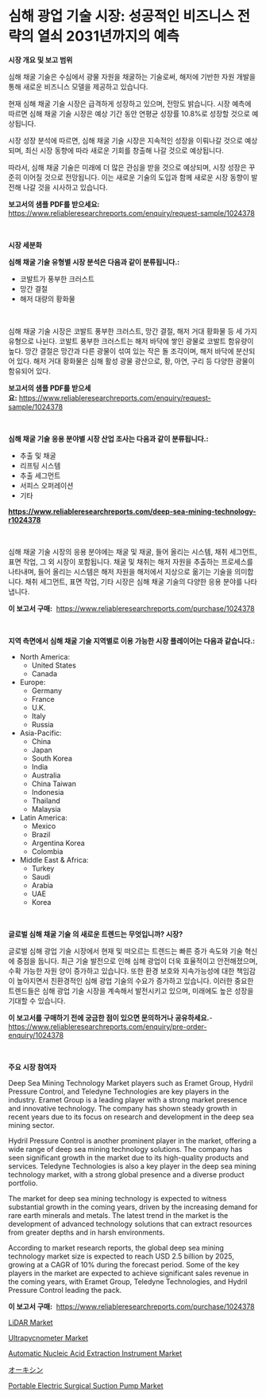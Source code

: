 <p><h1>심해 광업 기술 시장: 성공적인 비즈니스 전략의 열쇠 2031년까지의 예측</h1></p><p><strong>시장 개요 및 보고 범위</strong></p>
<p><p>심해 채굴 기술은 수심에서 광물 자원을 채굴하는 기술로써, 해저에 기반한 자원 개발을 통해 새로운 비즈니스 모델을 제공하고 있습니다. </p><p>현재 심해 채굴 기술 시장은 급격하게 성장하고 있으며, 전망도 밝습니다. 시장 예측에 따르면 심해 채굴 기술 시장은 예상 기간 동안 연평균 성장률 10.8%로 성장할 것으로 예상됩니다. </p><p>시장 성장 분석에 따르면, 심해 채굴 기술 시장은 지속적인 성장을 이뤄나갈 것으로 예상되며, 최신 시장 동향에 따라 새로운 기회를 창출해 나갈 것으로 예상됩니다. </p><p>따라서, 심해 채굴 기술은 미래에 더 많은 관심을 받을 것으로 예상되며, 시장 성장은 꾸준히 이어질 것으로 전망됩니다. 이는 새로운 기술의 도입과 함께 새로운 시장 동향이 발전해 나갈 것을 시사하고 있습니다.</p></p>
<p><strong>보고서의 샘플 PDF를 받으세요:</strong> <a href="https://www.reliableresearchreports.com/enquiry/request-sample/1024378">https://www.reliableresearchreports.com/enquiry/request-sample/1024378</a></p>
<p>&nbsp;</p>
<p><strong>시장 세분화</strong></p>
<p><strong>심해 채굴 기술 유형별 시장 분석은 다음과 같이 분류됩니다.:</strong></p>
<p><ul><li>코발트가 풍부한 크러스트</li><li>망간 결절</li><li>해저 대량의 황화물</li></ul></p>
<p>&nbsp;</p>
<p><p>심해 채굴 기술 시장은 코발트 풍부한 크러스트, 망간 결절, 해저 거대 황화물 등 세 가지 유형으로 나뉜다. 코발트 풍부한 크러스트는 해저 바닥에 쌓인 광물로 코발트 함유량이 높다. 망간 결절은 망간과 다른 광물이 섞여 있는 작은 돌 조각이며, 해저 바닥에 분산되어 있다. 해저 거대 황화물은 심해 활성 광물 광산으로, 황, 아연, 구리 등 다양한 광물이 함유되어 있다.</p></p>
<p><strong>보고서의 샘플 PDF를 받으세요:</strong>&nbsp;<a href="https://www.reliableresearchreports.com/enquiry/request-sample/1024378">https://www.reliableresearchreports.com/enquiry/request-sample/1024378</a></p>
<p>&nbsp;</p>
<p><strong> 심해 채굴 기술 응용 분야별 시장 산업 조사는 다음과 같이 분류됩니다.:</strong></p>
<p><ul><li>추출 및 채굴</li><li>리프팅 시스템</li><li>추출 세그먼트</li><li>서피스 오퍼레이션</li><li>기타</li></ul></p>
<p><strong><a href="https://www.reliableresearchreports.com/deep-sea-mining-technology-r1024378">https://www.reliableresearchreports.com/deep-sea-mining-technology-r1024378</a></strong></p>
<p>&nbsp;</p>
<p><p>심해 채굴 기술 시장의 응용 분야에는 채굴 및 채굴, 들어 올리는 시스템, 채취 세그먼트, 표면 작업, 그 외 시장이 포함됩니다. 채굴 및 채취는 해저 자원을 추출하는 프로세스를 나타내며, 들어 올리는 시스템은 해저 자원을 해저에서 지상으로 옮기는 기술을 의미합니다. 채취 세그먼트, 표면 작업, 기타 시장은 심해 채굴 기술의 다양한 응용 분야를 나타냅니다.</p></p>
<p><strong>이 보고서 구매:</strong>&nbsp; <a href="https://www.reliableresearchreports.com/purchase/1024378">https://www.reliableresearchreports.com/purchase/1024378</a></p>
<p>&nbsp;</p>
<p><strong>지역 측면에서 심해 채굴 기술 지역별로 이용 가능한 시장 플레이어는 다음과 같습니다.:</strong></p>
<p><ul>
    <li>
        North America:
        <ul>
            <li>United States</li>
            <li>Canada</li>
        </ul>
    </li>
    <li>
        Europe:
        <ul>
            <li>Germany</li>
            <li>France</li>
            <li>U.K.</li>
            <li>Italy</li>
            <li>Russia</li>
        </ul>
    </li>
    <li>
        Asia-Pacific:
        <ul>
            <li>China</li>
            <li>Japan</li>
            <li>South Korea</li>
            <li>India</li>
            <li>Australia</li>
            <li>China Taiwan</li>
            <li>Indonesia</li>
            <li>Thailand</li>
            <li>Malaysia</li>
        </ul>
    </li>
    <li>
        Latin America:
        <ul>
            <li>Mexico</li>
            <li>Brazil</li>
            <li>Argentina Korea</li>
            <li>Colombia</li>
        </ul>
    </li>
    <li>
        Middle East & Africa:
        <ul>
            <li>Turkey</li>
            <li>Saudi</li>
            <li>Arabia</li>
            <li>UAE</li>
            <li>Korea</li>
        </ul>
    </li>
    </ul></p>
<p>&nbsp;</p>
<p><strong>글로벌 심해 채굴 기술 의 새로운 트렌드는 무엇입니까? 시장?</strong></p>
<p><p>글로벌 심해 광업 기술 시장에서 현재 및 떠오르는 트렌드는 빠른 증가 속도와 기술 혁신에 중점을 둡니다. 최근 기술 발전으로 인해 심해 광업이 더욱 효율적이고 안전해졌으며, 수확 가능한 자원 양이 증가하고 있습니다. 또한 환경 보호와 지속가능성에 대한 책임감이 높아지면서 친환경적인 심해 광업 기술의 수요가 증가하고 있습니다. 이러한 중요한 트렌드들은 심해 광업 기술 시장을 계속해서 발전시키고 있으며, 미래에도 높은 성장을 기대할 수 있습니다.</p></p>
<p><strong>이 보고서를 구매하기 전에 궁금한 점이 있으면 문의하거나 공유하세요.</strong>- <a href="https://www.reliableresearchreports.com/enquiry/pre-order-enquiry/1024378">https://www.reliableresearchreports.com/enquiry/pre-order-enquiry/1024378</a></p>
<p>&nbsp;</p>
<p><strong>주요 시장 참여자</strong></p>
<p><p>Deep Sea Mining Technology Market players such as Eramet Group, Hydril Pressure Control, and Teledyne Technologies are key players in the industry. Eramet Group is a leading player with a strong market presence and innovative technology. The company has shown steady growth in recent years due to its focus on research and development in the deep sea mining sector.</p><p>Hydril Pressure Control is another prominent player in the market, offering a wide range of deep sea mining technology solutions. The company has seen significant growth in the market due to its high-quality products and services. Teledyne Technologies is also a key player in the deep sea mining technology market, with a strong global presence and a diverse product portfolio.</p><p>The market for deep sea mining technology is expected to witness substantial growth in the coming years, driven by the increasing demand for rare earth minerals and metals. The latest trend in the market is the development of advanced technology solutions that can extract resources from greater depths and in harsh environments.</p><p>According to market research reports, the global deep sea mining technology market size is expected to reach USD 2.5 billion by 2025, growing at a CAGR of 10% during the forecast period. Some of the key players in the market are expected to achieve significant sales revenue in the coming years, with Eramet Group, Teledyne Technologies, and Hydril Pressure Control leading the pack.</p></p>
<p><strong>이 보고서 구매:</strong>&nbsp;&nbsp;<a href="https://www.reliableresearchreports.com/purchase/1024378">https://www.reliableresearchreports.com/purchase/1024378</a></p>
<p><p><a href="https://github.com/singletonthaxterkelliehr2df/Market-Research-Report-List-2/blob/main/lidar-market.md">LiDAR Market</a></p><p><a href="https://github.com/kufem1/Market-Research-Report-List-2/blob/main/ultrapycnometer-market.md">Ultrapycnometer Market</a></p><p><a href="https://www.linkedin.com/pulse/automatic-nucleic-acid-extraction-instrument-market-heg6e?trackingId=DqOzbOVMzxU7bMkPhENmBQ%3D%3D">Automatic Nucleic Acid Extraction Instrument Market</a></p><p><a href="https://github.com/dadanedu33/Market-Research-Report-List-1/blob/main/240189330029.md">オーキシン</a></p><p><a href="https://www.linkedin.com/pulse/portable-electric-surgical-suction-pump-market-competitive-vjo2e?trackingId=gK74pWUkmX%2F%2FLij3RDrWVw%3D%3D">Portable Electric Surgical Suction Pump Market</a></p></p>